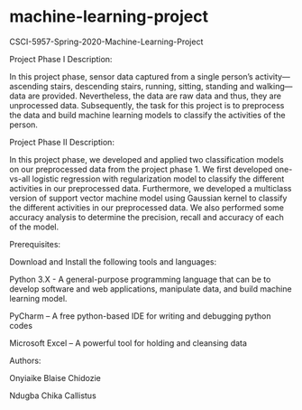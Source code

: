 # machine-learning-project
CSCI-5957-Spring-2020-Machine-Learning-Project

Project Phase I Description:

In this project phase, sensor data captured from a single person’s activity—ascending stairs, descending stairs, running, sitting, standing and walking—data are provided. Nevertheless, the data are raw data and thus, they are unprocessed data. Subsequently, the task for this project is to preprocess the data and build machine learning models to classify the activities of the person. 

Project Phase II Description:

In this project phase, we developed and applied two classification models on our preprocessed data from the project phase 1. We first developed one-vs-all logistic regression with regularization model to classify the different activities in our preprocessed data. Furthermore, we developed a multiclass version of support vector machine model using Gaussian kernel to classify the different activities in our preprocessed data. We also performed some accuracy analysis to determine the precision, recall and accuracy of each of the model.


Prerequisites:

Download and Install the following tools and languages:

Python 3.X - A general-purpose programming language that can be to develop software and web applications, manipulate data, and build machine learning model.

PyCharm – A free python-based IDE for writing and debugging python codes

Microsoft Excel – A powerful tool for holding and cleansing data


Authors:

Onyiaike Blaise Chidozie

Ndugba Chika Callistus


